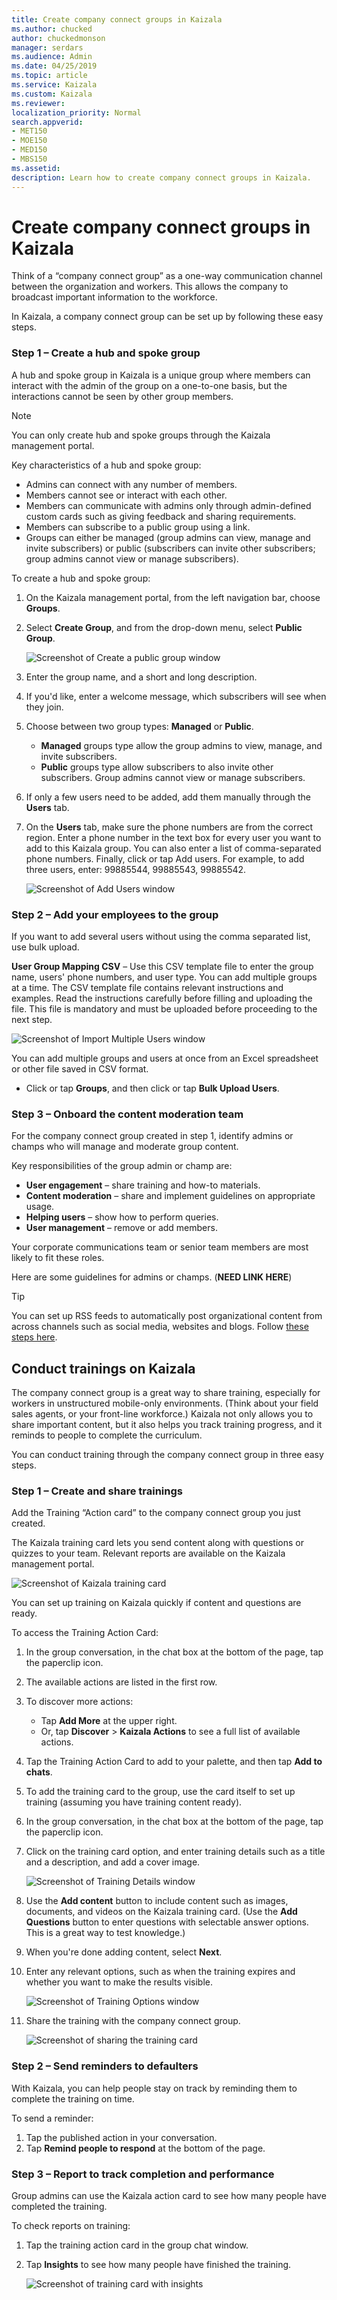 ```yaml
---
title: Create company connect groups in Kaizala
ms.author: chucked
author: chuckedmonson
manager: serdars
ms.audience: Admin
ms.date: 04/25/2019
ms.topic: article
ms.service: Kaizala
ms.custom: Kaizala
ms.reviewer: 
localization_priority: Normal
search.appverid:
- MET150
- MOE150
- MED150
- MBS150
ms.assetid: 
description: Learn how to create company connect groups in Kaizala.
---
```


# Create company connect groups in Kaizala

Think of a “company connect group” as a one-way communication channel between the organization and workers. This allows the company to broadcast important information to the workforce.

In Kaizala, a company connect group can be set up by following these easy steps.

### Step 1 – Create a hub and spoke group
 
A hub and spoke group in Kaizala is a unique group where members can interact with the admin of the group on a one-to-one basis, but the interactions cannot be seen by other group members. 

> [!NOTE]
> You can only create hub and spoke groups through the Kaizala management portal. 

Key characteristics of a hub and spoke group:

- Admins can connect with any number of members.
- Members cannot see or interact with each other.
- Members can communicate with admins only through admin-defined custom cards such as giving feedback and sharing requirements.
- Members can subscribe to a public group using a link.
- Groups can either be managed (group admins can view, manage and invite subscribers) or public (subscribers can invite other subscribers; group admins cannot view or manage subscribers).

To create a hub and spoke group:

1. On the Kaizala management portal, from the left navigation bar, choose **Groups**.
2. Select **Create Group**, and from the drop-down menu, select **Public Group**.

   ![Screenshot of Create a public group window](media/create-public-group.png)

3. Enter the group name, and a short and long description. 
4. If you'd like, enter a welcome message, which subscribers will see when they join.
5. Choose between two group types: **Managed** or **Public**.
   - **Managed** groups type allow the group admins to view, manage, and invite subscribers.
   - **Public** groups type allow subscribers to also invite other subscribers. Group admins cannot view or manage subscribers.
6. If only a few users need to be added, add them manually through the **Users** tab.
7. On the **Users** tab, make sure the phone numbers are from the correct region. Enter a phone number in the text box for every user you want to add to this Kaizala group. You can also enter a list of comma-separated phone numbers. Finally, click or tap Add users. For example, to add three users, enter: 99885544, 99885543, 99885542.

   ![Screenshot of Add Users window](media/add-users.png)

### Step 2 – Add your employees to the group


If you want to add several users without using the comma separated list, use bulk upload.

**User Group Mapping CSV** – Use this CSV template file to enter the group name, users' phone numbers, and user type. You can add multiple groups at a time. The CSV template file contains relevant instructions and examples. Read the instructions carefully before filling and uploading the file. This file is mandatory and must be uploaded before proceeding to the next step.

![Screenshot of Import Multiple Users window](media/import-multiple-users.png)

You can add multiple groups and users at once from an Excel spreadsheet or other file saved in CSV format.

- Click or tap **Groups**, and then click or tap **Bulk Upload Users**.

### Step 3 – Onboard the content moderation team

For the company connect group created in step 1, identify admins or champs who will manage and moderate group content. 

Key responsibilities of the group admin or champ are:

- **User engagement** – share training and how-to materials.
- **Content moderation** – share and implement guidelines on appropriate usage. 
- **Helping users** –  show how to perform queries.
- **User management** – remove or add members. 

Your corporate communications team or senior team members are most likely to fit these roles.

Here are some guidelines for admins or champs. (**NEED LINK HERE**)

> [!TIP]
> You can set up RSS feeds to automatically post organizational content from across channels such as social media, websites and blogs. Follow [these steps here](https://docs.microsoft.com/kaizala/businesssolutions/corporatecommunications/getrssfeedsonkaizala/displayrssfeedsinkaizalagroups).

## Conduct trainings on Kaizala

The company connect group is a great way to share training, especially for workers in unstructured mobile-only environments. (Think about your field sales agents, or your front-line workforce.) Kaizala not only allows you to share important content, but it also helps you track training progress, and it reminds to people to complete the curriculum. 

You can conduct training through the company connect group in three easy steps.

### Step 1 – Create and share trainings 

Add the Training “Action card” to the company connect group you just created. 

The Kaizala training card lets you send content along with questions or quizzes to your team. Relevant reports are available on the Kaizala management portal.

![Screenshot of Kaizala training card](media/training-card.png)

You can set up training on Kaizala quickly if content and questions are ready.

To access the Training Action Card:
1.	In the group conversation, in the chat box at the bottom of the page, tap the paperclip icon.
2.	The available actions are listed in the first row. 
3.	To discover more actions:
    - Tap **Add More** at the upper right. 
    - Or, tap **Discover** > **Kaizala Actions** to see a full list of available actions.
4. Tap the Training Action Card to add to your palette, and then tap **Add to chats**.
5. To add the training card to the group, use the card itself to set up training (assuming you have training content ready). 
6. In the group conversation, in the chat box at the bottom of the page, tap the paperclip icon.
7. Click on the training card option, and enter training details such as a title and a description, and add a cover image. 

   ![Screenshot of Training Details window](media/training-details.png) 

8. Use the **Add content** button to include content such as images, documents, and videos on the Kaizala training card. (Use the **Add Questions** button to enter questions with selectable answer options. This is a great way to test knowledge.)
9. When you're done adding content, select **Next**.
10. Enter any relevant options, such as when the training expires and whether you want to make the results visible.

    ![Screenshot of Training Options window](media/training-options.png)
 
11. Share the training with the company connect group. 

    ![Screenshot of sharing the training card](media/share-training.png)

### Step 2 – Send reminders to defaulters

With Kaizala, you can help people stay on track by reminding them to complete the training on time.
 
To send a reminder:

1. Tap the published action in your conversation.
2. Tap **Remind people to respond** at the bottom of the page.

### Step 3 – Report to track completion and performance

Group admins can use the Kaizala action card to see how many people have completed the training. 
 
To check reports on training:

1. Tap the training action card in the group chat window. 
2. Tap **Insights** to see how many people have finished the training. 

   ![Screenshot of training card with insights](media/training-insights.png)

